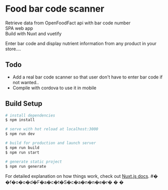 # Food bar code scanner

Retrieve data from OpenFoodFact api with bar code number   
SPA web app   
Build with Nuxt and vuetify   

Enter bar code and display nutrient information from any product in your store....    

## Todo  

- Add a real bar code scanner so that user don't have to enter bar code if not wanted..  
- Compile with cordova to use it in mobile   

## Build Setup

```bash
# install dependencies
$ npm install

# serve with hot reload at localhost:3000
$ npm run dev

# build for production and launch server
$ npm run build
$ npm run start

# generate static project
$ npm run generate
```

For detailed explanation on how things work, check out [Nuxt.js docs](https://nuxtjs.org).
#� �f�o�o�d�F�a�c�t�S�c�a�n�n�e�r�
�
�

